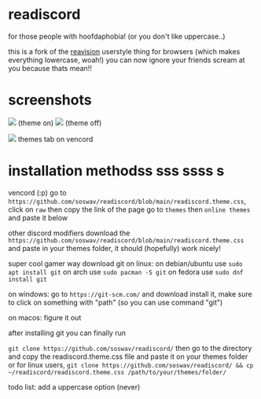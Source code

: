 # readiscord
for those people with hoofdaphobia! (or you don't like uppercase..)

this is a fork of the [reavision](https://github.com/Commenter25/userstuffs/blob/main/raevision/raevision.user.css?raw=1) userstyle thing for browsers (which makes everything lowercase, woah!)
you can now ignore your friends scream at you because thats mean!!

# screenshots
![](https://i.imgur.com/bgEZ21b.png)
(theme on)
![](https://i.imgur.com/pGMF4Zg.png)
(theme off)



![](https://i.imgur.com/G1z94kX.png)
themes tab on vencord

# installation methodss sss ssss s
vencord (:p)
go to `https://github.com/soswav/readiscord/blob/main/readiscord.theme.css`, click on `raw` then copy the link of the page
go to `themes` then `online themes` and paste it below

other discord modifiers
download the `https://github.com/soswav/readiscord/blob/main/readiscord.theme.css` and paste in  your themes folder, it should (hopefully) work nicely!

super cool gamer way
download git 
on linux:
on debian/ubuntu use `sudo apt install git`
on arch use `sudo pacman -S git`
on fedora use `sudo dnf install git`

on windows:
go to `https://git-scm.com/` and download install it, make sure to click on something with "path" (so you can use command "git")

on macos:
figure it out

after installing git you can finally run

`git clone https://github.com/soswav/readiscord/` then go to the directory and copy the readiscord.theme.css file and paste it on your themes folder
or for linux users, `git clone https://github.com/soswav/readiscord/ && cp ~/readiscord/readiscord.theme.css /path/to/your/themes/folder/`

todo list:
add a uppercase option (never)
